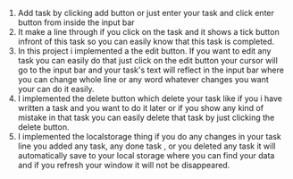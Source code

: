 <!-- This project contains multiple features -->

1. Add task by clicking add button or just enter your task and click enter button from inside the input bar
2. It make a line through if you click on the task and it shows a tick button infront of this task so you can easily know that this task is completed.
3. In this project i implemented a the edit button. If you want to edit any task you can easily do that just click on the edit button your cursor will go to the input bar and your task's text will reflect in the input bar where you can change whole line or any word whatever changes you want your can do it easily.
4. I implemented the delete button which delete your task like if you i have written a task and you want to do it later or if you show any kind of mistake in that task you can easily delete that task by just clicking the delete button.
5. I implemented the localstorage thing if you do any changes in your task line you added any task, any done task , or you deleted any task it will automatically save to your local storage where you can find your data and if you refresh your window it will not be disappeared.

<!-- Hope you like the project  -->
